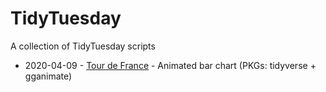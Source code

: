 # TidyTuesday 
A collection of TidyTuesday scripts

- 2020-04-09 - [Tour de France](https://github.com/AScalco/AS_TidyTuesday/blob/master/TidyTuesday-2020-04-07-TDF-Report.Rmd) - Animated bar chart (PKGs: tidyverse + gganimate)
